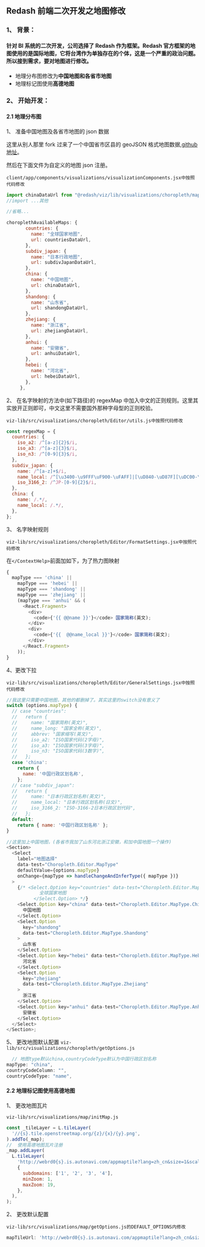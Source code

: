 <!--
 * @文件描述:
 * @公司: thundersdata
 * @作者: 于效仟
 * @Date: 2021-02-02 09:54:07
 * @LastEditors: 于效仟
 * @LastEditTime: 2022-06-20 11:21:18
-->

## Redash 前端二次开发之地图修改

### 1、 背景：

#### 针对 BI 系统的二次开发，公司选择了 Redash 作为框架。Redash 官方框架的地图使用的是国际地图，它将台湾作为单独存在的个体，这是一个严重的政治问题。所以接到需求，要对地图进行修改。

- 地理分布图修改为**中国地图和各省市地图**
- 地理标记图使用**高德地图**

### 2、 开始开发：

#### 2.1 地理分布图

1、 准备中国地图及各省市地图的 json 数据

这里从别人那里 fork 过来了一个中国省市区县的 geoJSON 格式地图数据,[github 地址](https://github.com/tunshiyu/GeoMapData_CN)。

然后在下面文件为自定义的地图 json 注册。

`client/app/components/visualizations/visualizationComponents.jsx中按照代码修改`

```js
import chinaDataUrl from "@redash/viz/lib/visualizations/choropleth/maps/china.geo.json";
//import ...其他

//省略...

choroplethAvailableMaps: {
       countries: {
         name: "全球国家地图",
         url: countriesDataUrl,
       },
       subdiv_japan: {
         name: "日本行政地图",
         url: subdivJapanDataUrl,
       },
       china: {
         name: "中国地图",
         url: chinaDataUrl,
       },
       shandong: {
         name: "山东省",
         url: shandongDataUrl,
       },
       zhejiang: {
         name: "浙江省",
         url: zhejiangDataUrl,
       },
       anhui: {
         name: "安徽省",
         url: anhuiDataUrl,
       },
       hebei: {
         name: "河北省",
         url: hebeiDataUrl,
       },
     },
```

2、 在名字映射的方法中(如下路径)的 regexMap 中加入中文的正则规则。这里其实放开正则即可，中文这里不需要国外那种字母型的正则校验。

`viz-lib/src/visualizations/choropleth/Editor/utils.js中按照代码修改`

```js
const regexMap = {
  countries: {
    iso_a2: /^[a-z]{2}$/i,
    iso_a3: /^[a-z]{3}$/i,
    iso_n3: /^[0-9]{3}$/i,
  },
  subdiv_japan: {
    name: /^[a-z]+$/i,
    name_local: /^[\u3400-\u9FFF\uF900-\uFAFF]|[\uD840-\uD87F][\uDC00-\uDFFF]+$/i,
    iso_3166_2: /^JP-[0-9]{2}$/i,
  },
  china: {
    name: /.*/,
    name_local: /.*/,
  },
};
```

3、 名字映射规则

`viz-lib/src/visualizations/choropleth/Editor/FormatSettings.jsx中按照代码修改`

在`</ContextHelp>`前面加如下，为了热力图映射

```js
{
  mapType === 'china' ||
    mapType === 'hebei' ||
    mapType === 'shandong' ||
    mapType === 'zhejiang' ||
    (mapType === 'anhui' && (
      <React.Fragment>
        <div>
          <code>{'{{ @@name }}'}</code> 国家简称(英文);
        </div>
        <div>
          <code>{'{{  @@name_local }}'}</code> 国家简称(英文);
        </div>
      </React.Fragment>
    ));
}
```

4、更改下拉

`viz-lib/src/visualizations/choropleth/Editor/GeneralSettings.jsx中按照代码修改`

```js
//我这里只需要中国地图，其他的都删掉了。其实这里的switch没有意义了
switch (options.mapType) {
  // case "countries":
  //   return {
  //     name: "国家简称(英文)",
  //     name_long: "国家全称(英文)",
  //     abbrev: "国家缩写(英文)",
  //     iso_a2: "ISO国家代码(2字母)",
  //     iso_a3: "ISO国家代码(3字母)",
  //     iso_n3: "ISO国家代码(3数字)",
  //   };
  case 'china':
    return {
      name: '中国行政区划名称',
    };
  // case "subdiv_japan":
  //   return {
  //     name: "日本行政区划名称(英文)",
  //     name_local: "日本行政区划名称(日文)",
  //     iso_3166_2: "ISO-3166-2日本行政区划代码",
  //   };
  default:
    return { name: '中国行政区划名称' };
}

//这里加上中国地图，(各省市我加了山东河北浙江安徽，和加中国地图一个操作)
<Section>
  <Select
    label="地图选择"
    data-test="Choropleth.Editor.MapType"
    defaultValue={options.mapType}
    onChange={mapType => handleChangeAndInferType({ mapType })}
  >
    {/* <Select.Option key="countries" data-test="Choropleth.Editor.MapType.Countries">
            全球国家地图
          </Select.Option> */}
    <Select.Option key="china" data-test="Choropleth.Editor.MapType.China">
      中国地图
    </Select.Option>
    <Select.Option
      key="shandong"
      data-test="Choropleth.Editor.MapType.Shandong"
    >
      山东省
    </Select.Option>
    <Select.Option key="hebei" data-test="Choropleth.Editor.MapType.Hebei">
      河北省
    </Select.Option>
    <Select.Option
      key="zhejiang"
      data-test="Choropleth.Editor.MapType.Zhejiang"
    >
      浙江省
    </Select.Option>
    <Select.Option key="anhui" data-test="Choropleth.Editor.MapType.Anhui">
      安徽省
    </Select.Option>
  </Select>
</Section>;
```

5、 更改地图默认配置
`viz-lib/src/visualizations/choropleth/getOptions.js`

```js
  // 地图type默认china,countryCodeType默认为中国行政区划名称
mapType: "china",
countryCodeColumn: "",
countryCodeType: "name",
```

#### 2.2 地理标记图使用高德地图

1、 更改地图瓦片

`viz-lib/src/visualizations/map/initMap.js`

```js
const _tileLayer = L.tileLayer(
  '//{s}.tile.openstreetmap.org/{z}/{x}/{y}.png',
).addTo(_map);
//  使用高德地图瓦片注册
_map.addLayer(
  L.tileLayer(
    'http://webrd0{s}.is.autonavi.com/appmaptile?lang=zh_cn&size=1&scale=1&style=8&x={x}&y={y}&z={z}',
    {
      subdomains: ['1', '2', '3', '4'],
      minZoom: 1,
      maxZoom: 19,
    },
  ),
);
```

2、 更改默认配置

`viz-lib/src/visualizations/map/getOptions.js的DEFAULT_OPTIONS内修改`

```js
mapTileUrl: 'http://webrd0{s}.is.autonavi.com/appmaptile?lang=zh_cn&size=1&scale=1&style=8&x={x}&y={y}&z={z}';
```
